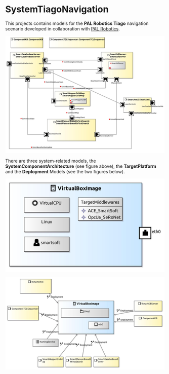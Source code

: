 # SystemTiagoNavigation

This projects contains models for the **PAL Robotics Tiago** navigation scenario developed in collaboration with [PAL Robotics](https://www.pal-robotics.com).

![SystemArchitecture](https://github.com/Servicerobotics-Ulm/SystemRepository/blob/master/SystemTiagoNavigation/model/SystemTiagoNavigationSystemArchitecture.jpg)

There are three system-related models, the **SystemComponentArchitecture** (see figure above), the **TargetPlatform** and the **Deployment** Models (see the two figures below).

![TargetPlatform](https://github.com/Servicerobotics-Ulm/SystemRepository/blob/master/SystemTiagoNavigation/model/SystemTiagoNavigationTargetPlatform.jpg)

![Deployment](https://github.com/Servicerobotics-Ulm/SystemRepository/blob/master/SystemTiagoNavigation/model/SystemTiagoNavigationDeployment.jpg)
